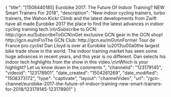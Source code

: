 {
    "title": "[1508440185] Eurobike 2017: The Future Of Indoor Training? NEW Smart Trainers For 2018",
    "description": "New indoor cycling trainers, turbo trainers, the Wahoo Kickr Climb and the latest developments from Zwift have all made Eurobike 2017 the place to find the latest advances in indoor cycling training tech.\n\nSubscribe to GCN: http:\/\/gcn.eu\/SubscribeToGCN\nGet exclusive GCN gear in the GCN shop! http:\/\/gcn.eu\/mF\nThe GCN Club: http:\/\/gcn.eu\/mG\n\nFormer Tour de France pro cyclist Dan Lloyd is over at Eurobike \u2013\u00a0the largest bike trade show in the world. The indoor training market has seen some huge advances in recent years, and this year is no different. Dan selects his indoor tech highlights from the show in this video.\n\nWhich is your highlight? Let us know down in the comments ",
    "channelid": "123179145",
    "videoid": "123178901",
    "date_created": "1504261269",
    "date_modified": "1508373172",
    "type": "captivate",
    "layout": "channelVideo",
    "url": "\/gcn-channel\/eurobike-2017-the-future-of-indoor-training-new-smart-trainers-for-2018\/123179145-123178901"
}